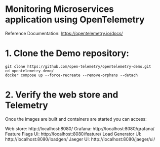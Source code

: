 # Monitoring Microservices application using OpenTelemetry 
Reference Documentation: https://opentelemetry.io/docs/

# 1. Clone the Demo repository:    

    git clone https://github.com/open-telemetry/opentelemetry-demo.git
    cd opentelemetry-demo/
    docker compose up --force-recreate --remove-orphans --detach

# 2. Verify the web store and Telemetry  
Once the images are built and containers are started you can access:

Web store: http://localhost:8080/
Grafana: http://localhost:8080/grafana/
Feature Flags UI: http://localhost:8080/feature/
Load Generator UI: http://localhost:8080/loadgen/
Jaeger UI: http://localhost:8080/jaeger/ui/
